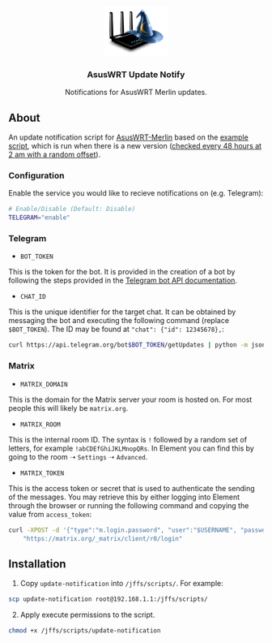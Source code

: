 <div align="center">
<p align="center">
  <a href="https://github.com/losuler/asuswrt-update-notify">
    <img src="img/asuswrt-merlin.png" alt="logo">
  </a>
  <p align="center">
    <h3 align="center">AsusWRT Update Notify</h3>
    <p align="center">
      Notifications for AsusWRT Merlin updates.
    </p>
  </p>
</p>
</div>

## About

An update notification script for [AsusWRT-Merlin](https://www.asuswrt-merlin.net/) based on the [example script](https://github.com/RMerl/asuswrt-merlin.ng/wiki/Update-Notification-Example), which is run when there is a new version ([checked every 48 hours at 2 am with a random offset](https://github.com/RMerl/asuswrt-merlin.ng/blob/f32e73d911c839ad43937e28003509e3c011ba75/release/src/router/rc/watchdog.c#L7017)).

### Configuration

Enable the service you would like to recieve notifications on (e.g. Telegram):

```sh
# Enable/Disable (Default: Disable)
TELEGRAM="enable"
```

### Telegram

- `BOT_TOKEN`

This is the token for the bot. It is provided in the creation of a bot by following the steps provided in the [Telegram bot API documentation](https://core.telegram.org/bots#3-how-do-i-create-a-bot).

- `CHAT_ID` 

This is the unique identifier for the target chat. It can be obtained by messaging the bot and executing the following command (replace `$BOT_TOKEN`). The ID may be found at `"chat": {"id": 12345678},`:

```sh
curl https://api.telegram.org/bot$BOT_TOKEN/getUpdates | python -m json.tool
```

### Matrix

- `MATRIX_DOMAIN`

This is the domain for the Matrix server your room is hosted on. For most people this will likely be `matrix.org`.

- `MATRIX_ROOM`

This is the internal room ID. The syntax is `!` followed by a random set of letters, for example `!abCDEfGhiJKLMnopQRs`. In Element you can find this by going to the room ➝ `Settings` ➝ `Advanced`.

- `MATRIX_TOKEN`

This is the access token or secret that is used to authenticate the sending of the messages. You may retrieve this by either logging into Element through the browser or running the following command and copying the value from `access_token`:

```sh
curl -XPOST -d '{"type":"m.login.password", "user":"$USERNAME", "password":"$PASSWORD"}' \
    "https://matrix.org/_matrix/client/r0/login"
```

## Installation

1. Copy `update-notification` into `/jffs/scripts/`. For example:

```sh
scp update-notification root@192.168.1.1:/jffs/scripts/
```

2. Apply execute permissions to the script.

```sh
chmod +x /jffs/scripts/update-notification
```
